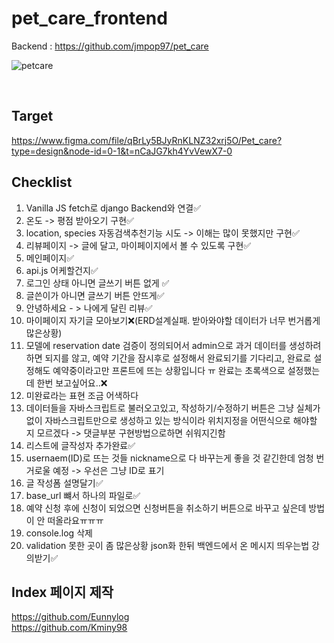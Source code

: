 # pet_care_frontend
Backend : https://github.com/jmpop97/pet_care

![petcare](https://github.com/nueeng/pet_care_frontend/assets/127704498/784338db-388f-4c97-8d04-6834b89dc9dd)

</br>

## Target
https://www.figma.com/file/qBrLy5BJyRnKLNZ32xrj5O/Pet_care?type=design&node-id=0-1&t=nCaJG7kh4YvVewX7-0

## Checklist

1. Vanilla JS fetch로 django Backend와 연결✅
2. 온도 -> 평점 받아오기 구현✅
3. location, species 자동검색추천기능 시도 -> 이해는 많이 못했지만 구현✅
4. 리뷰페이지 -> 글에 달고, 마이페이지에서 볼 수 있도록 구현✅
5. 메인페이지✅
6. api.js 어케할건지✅
7. 로그인 상태 아니면 글쓰기 버튼 없게 ✅
8. 글쓴이가 아니면 글쓰기 버튼 안뜨게✅
9. 안녕하세요 - > 나에게 달린 리뷰✅
10. 마이페이지 자기글 모아보기❌(ERD설계실패. 받아와야할 데이터가 너무 번거롭게 많은상황)
11. 모델에 reservation date 검증이 정의되어서 admin으로 과거 데이터를 생성하려 하면 되지를 않고, 예약 기간을 잠시후로 설정해서 완료되기를 기다리고, 완료로 설정해도 예약중이라고만 프론트에 뜨는 상황입니다 ㅠ 완료는 초록색으로 설정했는데 한번 보고싶어요..❌
12. 미완료라는 표현 조금 어색하다
13. 데이터들을 자바스크립트로 불러오고있고, 작성하기/수정하기 버튼은 그냥 실체가없이 자바스크립트만으로 생성하고 있는 방식이라 위치지정을 어떤식으로 해야할 지 모르겠다 -> 댓글부분 구현방법으로하면 쉬워지긴함
14. 리스트에 글작성자 추가완료✅
15. usernaem(ID)로 뜨는 것들 nickname으로 다 바꾸는게 좋을 것 같긴한데 엄청 번거로울 예정 -> 우선은 그냥 ID로 표기
16. 글 작성폼 설명달기✅
17. base_url 뺴서 하나의 파일로✅
18. 예약 신청 후에 신청이 되었으면 신청버튼을 취소하기 버튼으로 바꾸고 싶은데 방법이 안 떠올라요ㅠㅠㅠ
19. console.log 삭제
20. validation 못한 곳이 좀 많은상황 json화 한뒤 백엔드에서 온 메시지 띄우는법 강의받기✅

## Index 페이지 제작
https://github.com/Eunnylog<br/>
https://github.com/Kminy98
